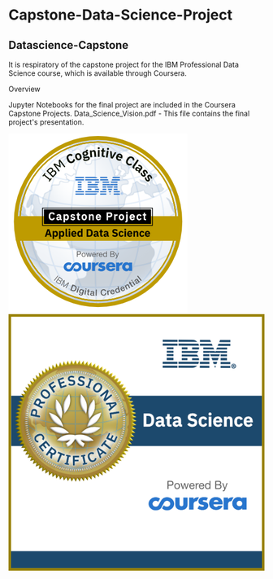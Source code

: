 # Capstone-Data-Science-Project

## Datascience-Capstone

It is respiratory of the capstone project for the IBM Professional Data Science course, which is available through Coursera.

Overview

Jupyter Notebooks for the final project are included in the Coursera Capstone Projects.
Data_Science_Vision.pdf - This file contains the final project's presentation.

![Certificate1](./Applied_Data_Science_Capstone.png)
![Certificate2](./Professional_Certificate_-_Data_Science.png)
